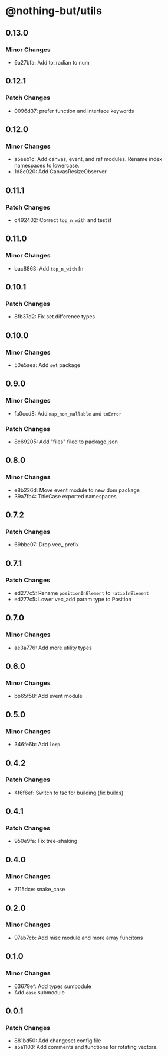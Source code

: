 # @nothing-but/utils

## 0.13.0

### Minor Changes

-   6a27bfa: Add to_radian to num

## 0.12.1

### Patch Changes

-   0096d37: prefer function and interface keywords

## 0.12.0

### Minor Changes

-   a5eeb1c: Add canvas, event, and raf modules. Rename index namespaces to lowercase.
-   1d8e020: Add CanvasResizeObserver

## 0.11.1

### Patch Changes

-   c492402: Correct `top_n_with` and test it

## 0.11.0

### Minor Changes

-   bac8863: Add `top_n_with` fn

## 0.10.1

### Patch Changes

-   8fb37d2: Fix set.difference types

## 0.10.0

### Minor Changes

-   50e5aea: Add `set` package

## 0.9.0

### Minor Changes

-   fa0ccd8: Add `map_non_nullable` and `toError`

### Patch Changes

-   8c69205: Add "files" filed to package.json

## 0.8.0

### Minor Changes

-   e8b226d: Move event module to new dom package
-   39a7fb4: TitleCase exported namespaces

## 0.7.2

### Patch Changes

-   69bbe07: Drop vec\_ prefix

## 0.7.1

### Patch Changes

-   ed277c5: Rename `positionInElement` to `ratioInElement`
-   ed277c5: Lower vec_add param type to Position

## 0.7.0

### Minor Changes

-   ae3a776: Add more utility types

## 0.6.0

### Minor Changes

-   bb65f58: Add event module

## 0.5.0

### Minor Changes

-   346fe6b: Add `lerp`

## 0.4.2

### Patch Changes

-   4f6f6ef: Switch to tsc for building (fix builds)

## 0.4.1

### Patch Changes

-   950e9fa: Fix tree-shaking

## 0.4.0

### Minor Changes

-   7115dce: snake_case

## 0.2.0

### Minor Changes

-   97ab7cb: Add misc module and more array funcitons

## 0.1.0

### Minor Changes

-   63679ef: Add types sumbodule
-   Add `ease` submodule

## 0.0.1

### Patch Changes

-   881bd50: Add changeset config file
-   a5a1103: Add comments and functions for rotating vectors.
